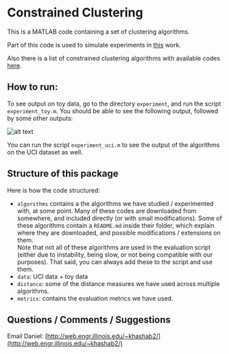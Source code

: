 # Constrained Clustering 

This is a MATLAB code containing a set of clustering algorithms. 

Part of this code is used to simulate experiments in [this](http://arxiv.org/abs/1508.06235) work.

Also there is a list of constrained clustering algorithms with available codes [here](http://web.engr.illinois.edu/~khashab2/files/2015_constrained_clustering/constrainedClustering.html). 

## How to run: 
To see output on toy data, go to the directory `experiment`, and run the script `experiment_toy.m`. You should be able to see the following output, followed by some other outputs: 

![alt text](https://github.com/danyaljj/constrained_clustering/blob/master/experiment/Gaussian-Mixtures_iter=1.tif?raw=true)

You can run the script `experiment_uci.m` to see the output of the algorithms on the UCI dataset as well.  

## Structure of this package
Here is how the code structured: 
- `algorithms` contains a the algorithms we have studied / experimented with, at some point. Many of these codes are downloaded from somewhere, and included directly (or with small modifications). Some of these algorithms contain a `README.md` inside their folder, which explain where they are downloaded, and possible modifications / extensions on them.  
Note that not all of these algorithms are used in the evaluation script (either due to instability, being slow, or not being compatible with our purposes). That said, you can always add these to the script and use them. 
- `data`: UCI data + toy data
- `distance`: some of the distance measures we have used across multiple algorithms. 
- `metrics`: contains the evaluation metrics we have used.    

## Questions / Comments / Suggestions  
Email Daniel: [http://web.engr.illinois.edu/~khashab2/](http://web.engr.illinois.edu/~khashab2/)
